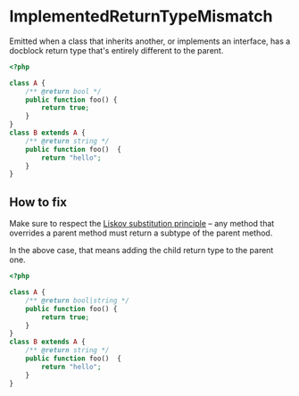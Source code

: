 # ImplementedReturnTypeMismatch

Emitted when a class that inherits another, or implements an interface, has a docblock return type that's entirely different to the parent. 

```php
<?php

class A {
    /** @return bool */
    public function foo() {
        return true;
    }
}
class B extends A {
    /** @return string */
    public function foo()  {
        return "hello";
    }
}
```

## How to fix

Make sure to respect the [Liskov substitution principle](https://en.wikipedia.org/wiki/Liskov_substitution_principle) – any method that overrides a parent method must return a subtype of the parent method.

In the above case, that means adding the child return type to the parent one.

```php
<?php

class A {
    /** @return bool|string */
    public function foo() {
        return true;
    }
}
class B extends A {
    /** @return string */
    public function foo()  {
        return "hello";
    }
}
```
